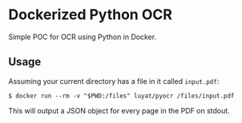 # Dockerized Python OCR

Simple POC for OCR using Python in Docker.

## Usage

Assuming your current directory has a file in it called `input.pdf`:

    $ docker run --rm -v "$PWD:/files" luyat/pyocr /files/input.pdf

This will output a JSON object for every page in the PDF on stdout.
